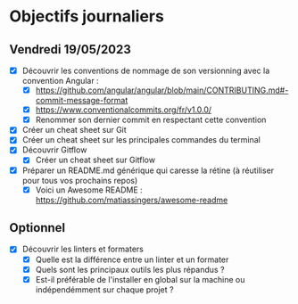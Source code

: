 # Objectifs journaliers

## Vendredi 19/05/2023

- [x] Découvrir les conventions de nommage de son versionning avec la convention Angular :
  - [x] https://github.com/angular/angular/blob/main/CONTRIBUTING.md#-commit-message-format
  - [x] https://www.conventionalcommits.org/fr/v1.0.0/
  - [x] Renommer son dernier commit en respectant cette convention
- [x] Créer un cheat sheet sur Git
- [x] Créer un cheat sheet sur les principales commandes du terminal
- [x] Découvrir Gitflow
  - [x] Créer un cheat sheet sur Gitflow
- [x] Préparer un README.md générique qui caresse la rétine (à réutiliser pour tous vos prochains repos)
  - [x] Voici un Awesome README : https://github.com/matiassingers/awesome-readme

## Optionnel

- [x] Découvrir les linters et formaters
  - [x] Quelle est la différence entre un linter et un formater
  - [x] Quels sont les principaux outils les plus répandus ?
  - [x] Est-il préférable de l'installer en global sur la machine ou indépendémment sur chaque projet ?
